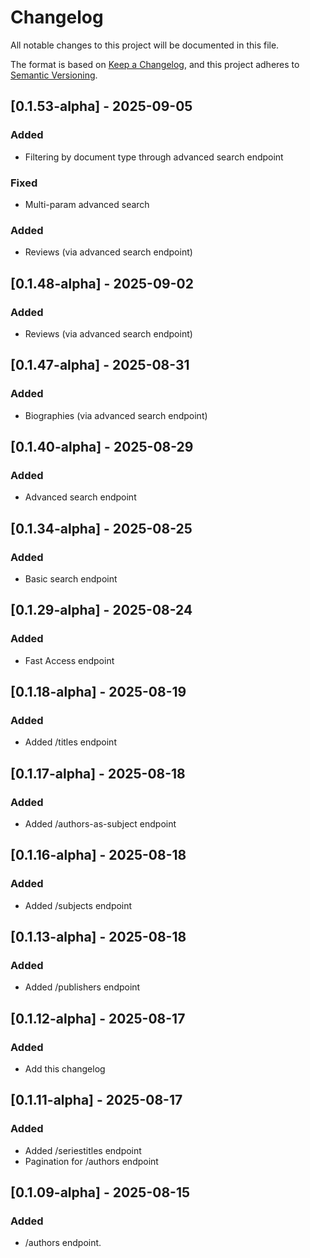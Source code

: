 # Changelog

All notable changes to this project will be documented in this file.

The format is based on [Keep a Changelog](https://keepachangelog.com/en/1.1.0/),
and this project adheres to [Semantic Versioning](https://semver.org/spec/v2.0.0.html).

## [0.1.53-alpha] - 2025-09-05

### Added

- Filtering by document type through advanced search endpoint

### Fixed

- Multi-param advanced search

### Added

- Reviews (via advanced search endpoint)

## [0.1.48-alpha] - 2025-09-02

### Added

- Reviews (via advanced search endpoint)

## [0.1.47-alpha] - 2025-08-31

### Added

- Biographies (via advanced search endpoint)

## [0.1.40-alpha] - 2025-08-29

### Added

- Advanced search endpoint

## [0.1.34-alpha] - 2025-08-25

### Added

- Basic search endpoint

## [0.1.29-alpha] - 2025-08-24

### Added

- Fast Access endpoint

## [0.1.18-alpha] - 2025-08-19

### Added

- Added /titles endpoint

## [0.1.17-alpha] - 2025-08-18

### Added

- Added /authors-as-subject endpoint

## [0.1.16-alpha] - 2025-08-18

### Added

- Added /subjects endpoint

## [0.1.13-alpha] - 2025-08-18

### Added

- Added /publishers endpoint

## [0.1.12-alpha] - 2025-08-17

### Added

- Add this changelog

## [0.1.11-alpha] - 2025-08-17

### Added

- Added /seriestitles endpoint
- Pagination for /authors endpoint

## [0.1.09-alpha] - 2025-08-15

### Added

- /authors endpoint.
